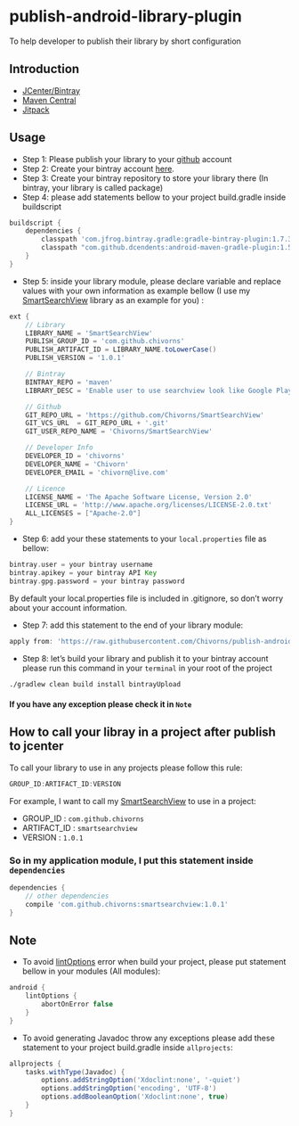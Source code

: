 # publish-android-library-plugin
To help developer to publish their library by short configuration

## Introduction
  *	[JCenter/Bintray](https://bintray.com/)
  *	[Maven Central](https://search.maven.org/)
  *	[Jitpack](https://www.jitpack.io/)
## Usage
*	Step 1: Please publish your library to your [github](https://github.com/) account
*	Step 2: Create your bintray account [here](https://bintray.com/).
*	Step 3: Create your bintray repository to store your library there (In bintray, your library is called package)
*	Step 4:  please add statements bellow to your project build.gradle inside buildscript

```gradle
buildscript {
    dependencies {
        classpath 'com.jfrog.bintray.gradle:gradle-bintray-plugin:1.7.3'
        classpath "com.github.dcendents:android-maven-gradle-plugin:1.5"
    }
}
```

*	Step 5:  inside your library module, please declare variable and replace values with your own information as example bellow  (I use my [SmartSearchView](https://github.com/Chivorns/SmartSearchView) library as an example for you) :

```gradle
ext {
    // Library
    LIBRARY_NAME = 'SmartSearchView'
    PUBLISH_GROUP_ID = 'com.github.chivorns'
    PUBLISH_ARTIFACT_ID = LIBRARY_NAME.toLowerCase()
    PUBLISH_VERSION = '1.0.1'

    // Bintray
    BINTRAY_REPO = 'maven'
    LIBRARY_DESC = 'Enable user to use searchview look like Google Play Store, …'

    // Github
    GIT_REPO_URL = 'https://github.com/Chivorns/SmartSearchView'
    GIT_VCS_URL  = GIT_REPO_URL + '.git'
    GIT_USER_REPO_NAME = 'Chivorns/SmartSearchView'

    // Developer Info
    DEVELOPER_ID = 'chivorns'
    DEVELOPER_NAME = 'Chivorn'
    DEVELOPER_EMAIL = 'chivorn@live.com'

    // Licence
    LICENSE_NAME = 'The Apache Software License, Version 2.0'
    LICENSE_URL = 'http://www.apache.org/licenses/LICENSE-2.0.txt'
    ALL_LICENSES = ["Apache-2.0"]
}
```

*	Step 6: add your these statements to your ```local.properties``` file as bellow:
```gradle
bintray.user = your bintray username
bintray.apikey = your bintray API Key
bintray.gpg.password = your bintray password
```
By default your local.properties file is included in .gitignore, so don’t worry about your account information.

* Step 7: add this statement to the end of your library module:

```gradle
apply from: 'https://raw.githubusercontent.com/Chivorns/publish-android-library-plugin/master/publish_lib_v1.gradle'
```
*	Step 8: let’s build your library and publish it to your bintray account please run this command in your ````terminal```` in your root of the project

```bash
./gradlew clean build install bintrayUpload
```
#### If you have any exception please check it in ``Note``

## How to call your libray in a project after publish to jcenter

To call your library to use in any projects please follow this rule:

```gradle
GROUP_ID:ARTIFACT_ID:VERSION
```
For example, I want to call my [SmartSearchView](https://github.com/Chivorns/SmartSearchView) to use in a project:

* GROUP_ID : ``com.github.chivorns``
* ARTIFACT_ID : ``smartsearchview``
* VERSION : ``1.0.1``

### So in my application module, I put this statement inside ``dependencies``

```gradle
dependencies {
    // other dependencies
    compile 'com.github.chivorns:smartsearchview:1.0.1'
}
```

## Note
* To avoid [lintOptions](https://developer.android.com/studio/write/lint.html) error when build your project, please put statement bellow in your modules (All modules):

```gradle
android {
    lintOptions {
        abortOnError false
    }
}
```
*	To avoid generating Javadoc throw any exceptions please add these statement to your project build.gradle inside ```allprojects```:

```gradle
allprojects {
    tasks.withType(Javadoc) {
        options.addStringOption('Xdoclint:none', '-quiet')
        options.addStringOption('encoding', 'UTF-8')
        options.addBooleanOption('Xdoclint:none', true)
    }
}
```


